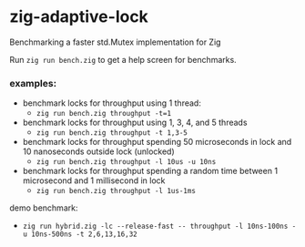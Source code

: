 # zig-adaptive-lock
Benchmarking a faster std.Mutex implementation for Zig

Run `zig run bench.zig` to get a help screen for benchmarks.

### examples:
* benchmark locks for throughput using 1 thread:
    - `zig run bench.zig throughput -t=1`
* benchmark locks for throughput using 1, 3, 4, and 5 threads
    - `zig run bench.zig throughput -t 1,3-5`
* benchmark locks for throughput spending 50 microseconds in lock and 10 nanoseconds outside lock (unlocked)
    - `zig run bench.zig throughput -l 10us -u 10ns`
* benchmark locks for throughput spending a random time between 1 microsecond and 1 millisecond in lock
    - `zig run bench.zig throughput -l 1us-1ms`

demo benchmark:
- `zig run hybrid.zig -lc --release-fast -- throughput -l 10ns-100ns -u 10ns-500ns -t 2,6,13,16,32`